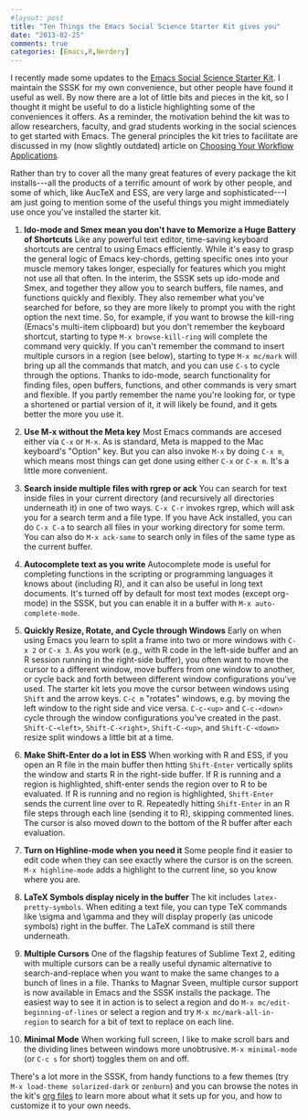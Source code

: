 ```yaml
---
#layout: post
title: "Ten Things the Emacs Social Science Starter Kit gives you"
date: "2013-02-25"
comments: true
categories: [Emacs,R,Nerdery]
---
```


I recently made some updates to the [Emacs Social Science Starter Kit](http://kieranhealy.org/resources/emacs-starter-kit.html). I maintain the SSSK for my own convenience, but other people have found it useful as well. By now there are a lot of little bits and pieces in the kit, so I thought it might be useful to do a listicle highlighting some of the conveniences it offers. As a reminder, the motivation behind the kit was to allow researchers, faculty, and grad students working in the social sciences to get started with Emacs. The general principles the kit tries to facilitate are discussed in my (now slightly outdated) article on [Choosing Your Workflow Applications](http://www.kieranhealy.org/files/misc/workflow-apps.pdf). 

Rather than try to cover all the many great features of every package the kit installs---all the products of a terrific amount of work by other people, and some of which, like AucTeX and ESS, are very large and sophisticated---I am just going to mention some of the useful things you might immediately use once you've installed the starter kit.

1. **Ido-mode and Smex mean you don't have to Memorize a Huge Battery of Shortcuts** Like any powerful text editor, time-saving keyboard shortcuts are central to using Emacs efficiently. While it's easy to grasp the general logic of Emacs key-chords, getting specific ones into your muscle memory takes longer, especially for features which you might not use all that often. In the interim, the SSSK sets up ido-mode and Smex, and together they allow you to search buffers, file names, and functions quickly and flexibly. They also remember what you've searched for before, so they are more likely to prompt you with the right option the next time. So, for example, if you want to browse the kill-ring (Emacs's multi-item clipboard) but you don't remember the keyboard shortcut, starting to type `M-x browse-kill-ring` will complete the command very quickly. If you can't remember the command to insert multiple cursors in a region (see below), starting to type `M-x mc/mark` will bring up all the commands that match, and you can use `C-s` to cycle through the options. Thanks to ido-mode, search functionality for finding files, open buffers, functions, and other commands is very smart and flexible. If you partly remember the name you're looking for, or type a shortened or partial version of it, it will likely be found, and it gets better the more you use it.

2. **Use M-x without the Meta key** Most Emacs commands are accesed either via `C-x` or `M-x`. As is standard, Meta is mapped to the Mac keyboard's "Option" key. But you can also invoke `M-x` by doing `C-x m`, which means most things can get done using either `C-x` or `C-x m`. It's a little more convenient.

3. **Search inside multiple files with rgrep or ack** You can search for text inside files in your current directory (and recursively all directories underneath it) in one of two ways. `C-x C-r` invokes rgrep, which will ask you for a search term and a file type. If you have Ack installed, you can do `C-x C-a` to search all files in your working directory for some term. You can also do `M-x ack-same` to search only in files of the same type as the current buffer. 

4. **Autocomplete text as you write** Autocomplete mode is useful for completing functions in the scripting or programming languages it knows about (including R), and it can also be useful in long text documents. It's turned off by default for most text modes (except org-mode) in the SSSK, but you can enable it in a buffer with `M-x auto-complete-mode`.

5. **Quickly Resize, Rotate, and Cycle through Windows** Early on when using Emacs you learn to split a frame into  two or more windows with `C-x 2` or `C-x 3`. As you work (e.g., with R code in the left-side buffer and an R session running in the right-side buffer), you often want to move the cursor to a different window, move buffers from one window to another, or cycle back and forth between different window configurations you've used. The starter kit lets you move the cursor between windows using `Shift` and the arrow keys. `C-c m` "rotates" windows, e.g. by moving the left window to the right side and vice versa. `C-c-<up>` and `C-c-<down>` cycle through the window configurations you've created in the past. `Shift-C-<left>`, `Shift-C-<right>`, `Shift-C-<up>`, and `Shift-C-<down>` resize split windows a little bit at a time. 

6. **Make Shift-Enter do a lot in ESS** When working with R and ESS, if you open an R file in the main buffer then htting `Shift-Enter` vertically splits the window and starts R in the right-side buffer. If R is running and a region is highlighted, shift-enter sends the region over to R to be evaluated. If R is running and no region is highlighted, `Shift-Enter` sends the current line over to R. Repeatedly hitting `Shift-Enter` in an R file steps through each line (sending it to R), skipping commented lines. The cursor is also moved down to the bottom of the R buffer after each evaluation.

7. **Turn on Highline-mode when you need it** Some people find it easier to edit code when they can see exactly where the cursor is on the screen. `M-x highline-mode` adds a highlight to the current line, so you know where you are.

8. **LaTeX Symbols display nicely in the buffer** The kit includes `latex-pretty-symbols`. When editing a text file, you can type TeX commands like \sigma and \gamma and they will display properly (as unicode symbols) right in the buffer. The LaTeX command is still there underneath.

9. **Multiple Cursors** One of the flagship features of Sublime Text 2, editing with multiple cursors can be a really useful dynamic alternative to search-and-replace when you want to make the same changes to a bunch of lines in a file. Thanks to Magnar Sveen, multiple cursor support is now available in Emacs and the SSSK installs the package. The easiest way to see it in action is to select a region and do `M-x mc/edit-beginning-of-lines` or select a region and try `M-x mc/mark-all-in-region` to search for a bit of text to replace on each line.

10. **Minimal Mode** When working full screen, I like to make scroll bars and the dividing lines between windows more unobtrusive. `M-x minimal-mode` (or `C-c s` for short) toggles them on and off.

There's a lot more in the SSSK, from handy functions to a few themes (try `M-x load-theme solarized-dark` or `zenburn`) and you can browse the notes in the kit's [org files](https://github.com/kjhealy/emacs-starter-kit) to learn more about what it sets up for you, and how to customize it to your own needs. 
